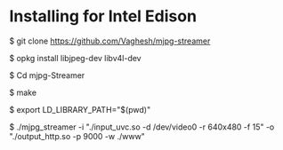 #  Installing for Intel Edison #

$ git clone https://github.com/Vaghesh/mjpg-streamer

$ opkg install libjpeg-dev libv4l-dev 

$ Cd mjpg-Streamer 

$ make 

$ export LD_LIBRARY_PATH="$(pwd)"

$ ./mjpg_streamer -i "./input_uvc.so -d /dev/video0 -r 640x480 -f 15" -o "./output_http.so -p 9000 -w ./www"


